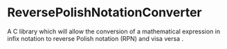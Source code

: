# ReversePolishNotationConverter
A C library which will allow the conversion of a mathematical expression in infix notation to reverse Polish notation (RPN) and visa versa .
